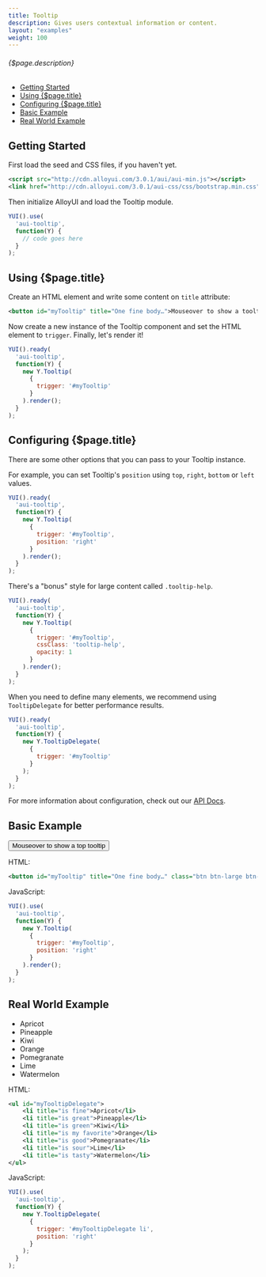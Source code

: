 ```yaml
---
title: Tooltip
description: Gives users contextual information or content.
layout: "examples"
weight: 100
---
```



###### {$page.description}

- [Getting Started](#1)
- [Using {$page.title}](#2)
- [Configuring {$page.title}](#3)
- [Basic Example](#4)
- [Real World Example](#5)

<article id="1">

## Getting Started

First load the seed and CSS files, if you haven't yet.

```xml
<script src="http://cdn.alloyui.com/3.0.1/aui/aui-min.js"></script>
<link href="http://cdn.alloyui.com/3.0.1/aui-css/css/bootstrap.min.css" rel="stylesheet"></link>
```

Then initialize AlloyUI and load the Tooltip module.

```javascript
YUI().use(
  'aui-tooltip',
  function(Y) {
    // code goes here
  }
);
```

</article>

<article id="2">

## Using {$page.title}

Create an HTML element and write some content on `title` attribute:

```xml
<button id="myTooltip" title="One fine body…">Mouseover to show a tooltip</button>
```

Now create a new instance of the Tooltip component and set the HTML element to `trigger`. Finally, let's render it!

```javascript
YUI().ready(
  'aui-tooltip',
  function(Y) {
    new Y.Tooltip(
      {
        trigger: '#myTooltip'
      }
    ).render();
  }
);
```

</article>

<article id="3">

## Configuring {$page.title}

There are some other options that you can pass to your Tooltip instance.

For example, you can set Tooltip's `position` using `top`, `right`, `bottom` or `left` values.
```javascript
YUI().ready(
  'aui-tooltip',
  function(Y) {
    new Y.Tooltip(
      {
        trigger: '#myTooltip',
        position: 'right'
      }
    ).render();
  }
);
```

There's a "bonus" style for large content called `.tooltip-help`.

```javascript
YUI().ready(
  'aui-tooltip',
  function(Y) {
    new Y.Tooltip(
      {
        trigger: '#myTooltip',
        cssClass: 'tooltip-help',
        opacity: 1
      }
    ).render();
  }
);
```

When you need to define many elements, we recommend using `TooltipDelegate` for better performance results.

```javascript
YUI().ready(
  'aui-tooltip',
  function(Y) {
    new Y.TooltipDelegate(
      {
        trigger: '#myTooltip'
      }
    );
  }
);
```

<div class="alert alert-success">
	For more information about configuration, check out our <a href="http://alloyui.com/api/modules/aui-tooltip.html" target="_blank">API Docs</a>.
</div>

</article>

<article id="4">

## Basic Example

<button id="myTooltip" title="One fine body…" class="btn btn-large btn-primary">Mouseover to show a top tooltip</button>

<script type="text/javascript">
{literal}
YUI().use(
  'aui-tooltip',
  function(Y) {
    new Y.Tooltip(
      {
        trigger: '#myTooltip',
        position: 'right'
      }
    ).render();
  }
);
{/literal}
</script>

HTML:
```xml
<button id="myTooltip" title="One fine body…" class="btn btn-large btn-primary">Mouseover to show a top tooltip</button>
```

JavaScript:
```javascript
YUI().use(
  'aui-tooltip',
  function(Y) {
    new Y.Tooltip(
      {
        trigger: '#myTooltip',
        position: 'right'
      }
    ).render();
  }
);
```

</article>

<article id="5">

## Real World Example

<ul id="myTooltipDelegate">
	<li title="is fine">Apricot</li>
	<li title="is great">Pineapple</li>
	<li title="is green">Kiwi</li>
	<li title="is my favorite">Orange</li>
	<li title="is good">Pomegranate</li>
	<li title="is sour">Lime</li>
	<li title="is tasty">Watermelon</li>
</ul>

<script type="text/javascript">
{literal}
YUI().use(
  'aui-tooltip',
  function(Y) {
    new Y.TooltipDelegate(
      {
        trigger: '#myTooltipDelegate li',
        position: 'right'
      }
    );
  }
);
{/literal}
</script>

HTML:
```xml
<ul id="myTooltipDelegate">
	<li title="is fine">Apricot</li>
	<li title="is great">Pineapple</li>
	<li title="is green">Kiwi</li>
	<li title="is my favorite">Orange</li>
	<li title="is good">Pomegranate</li>
	<li title="is sour">Lime</li>
	<li title="is tasty">Watermelon</li>
</ul>
```

JavaScript:
```javascript
YUI().use(
  'aui-tooltip',
  function(Y) {
    new Y.TooltipDelegate(
      {
        trigger: '#myTooltipDelegate li',
        position: 'right'
      }
    );
  }
);
```

</article>
